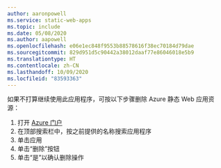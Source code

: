 ```yaml
---
author: aaronpowell
ms.service: static-web-apps
ms.topic: include
ms.date: 05/08/2020
ms.author: aapowell
ms.openlocfilehash: e06e1ec848f9553b88578616f38ec70184d79dae
ms.sourcegitcommit: 829d951d5c90442a38012daaf77e86046018e5b9
ms.translationtype: HT
ms.contentlocale: zh-CN
ms.lasthandoff: 10/09/2020
ms.locfileid: "83593363"
---
```

如果不打算继续使用此应用程序，可按以下步骤删除 Azure 静态 Web 应用资源：

1. 打开 [Azure 门户](https://portal.azure.com)
1. 在顶部搜索栏中，按之前提供的名称搜索应用程序
1. 单击应用
1. 单击“删除”按钮
1. 单击“是”以确认删除操作
